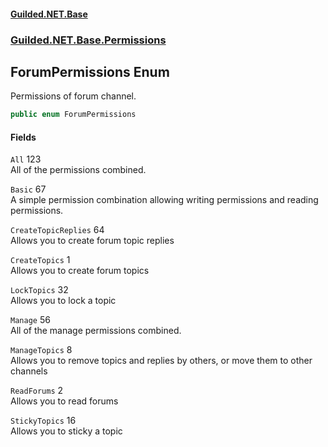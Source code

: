 #### [Guilded.NET.Base](Guilded_NET_Base.md 'Guilded.NET.Base')
### [Guilded.NET.Base.Permissions](Guilded_NET_Base.md#Guilded_NET_Base_Permissions 'Guilded.NET.Base.Permissions')
## ForumPermissions Enum
Permissions of forum channel.  
```csharp
public enum ForumPermissions

```
#### Fields
<a name='Guilded_NET_Base_Permissions_ForumPermissions_All'></a>
`All` 123  
All of the permissions combined.  
  
<a name='Guilded_NET_Base_Permissions_ForumPermissions_Basic'></a>
`Basic` 67  
A simple permission combination allowing writing permissions and reading permissions.  
  
<a name='Guilded_NET_Base_Permissions_ForumPermissions_CreateTopicReplies'></a>
`CreateTopicReplies` 64  
Allows you to create forum topic replies  
  
<a name='Guilded_NET_Base_Permissions_ForumPermissions_CreateTopics'></a>
`CreateTopics` 1  
Allows you to create forum topics  
  
<a name='Guilded_NET_Base_Permissions_ForumPermissions_LockTopics'></a>
`LockTopics` 32  
Allows you to lock a topic  
  
<a name='Guilded_NET_Base_Permissions_ForumPermissions_Manage'></a>
`Manage` 56  
All of the manage permissions combined.  
  
<a name='Guilded_NET_Base_Permissions_ForumPermissions_ManageTopics'></a>
`ManageTopics` 8  
Allows you to remove topics and replies by others, or move them to other channels  
  
<a name='Guilded_NET_Base_Permissions_ForumPermissions_ReadForums'></a>
`ReadForums` 2  
Allows you to read forums  
  
<a name='Guilded_NET_Base_Permissions_ForumPermissions_StickyTopics'></a>
`StickyTopics` 16  
Allows you to sticky a topic  
  
